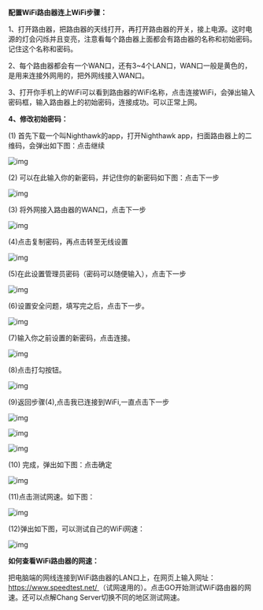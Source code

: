 **配置WiFi路由器连上WiFi步骤：**

1、打开路由器，把路由器的天线打开，再打开路由器的开关，接上电源。这时电源的灯会闪烁并且变亮，注意看每个路由器上面都会有路由器的名称和初始密码。记住这个名称和密码。

2、每个路由器都会有一个WAN口，还有3~4个LAN口，WAN口一般是黄色的，是用来连接外网用的，把外网线接入WAN口。

3、打开你手机上的WiFi可以看到路由器的WiFi名称，点击连接WiFi，会弹出输入密码框，输入路由器上的初始密码，连接成功。可以正常上网。

**4、修改初始密码：**

(1) 首先下载一个叫Nighthawk的app，打开Nighthawk app，扫面路由器上的二维码，会弹出如下图：点击继续

![img](C:\Users\linkease\Desktop\运营\doc\aa.assets\wps8097.tmp.png) 



(2) 可以在此输入你的新密码，并记住你的新密码如下图：点击下一步

![img](C:\Users\linkease\Desktop\运营\doc\aa.assets\wps8098.tmp.png) 



(3) 将外网接入路由器的WAN口，点击下一步

![img](C:\Users\linkease\Desktop\运营\doc\aa.assets\wps8099.tmp.png) 



(4)点击复制密码，再点击转至无线设置

![img](C:\Users\linkease\Desktop\运营\doc\aa.assets\wps809A.tmp.png) 



(5)在此设置管理员密码（密码可以随便输入），点击下一步

![img](C:\Users\linkease\Desktop\运营\doc\aa.assets\wps809B.tmp.png) 



(6)设置安全问题，填写完之后，点击下一步。

![img](C:\Users\linkease\Desktop\运营\doc\aa.assets\wps809C.tmp.png) 



(7)输入你之前设置的新密码，点击连接。

![img](C:\Users\linkease\Desktop\运营\doc\aa.assets\wps809D.tmp.png) 



(8)点击打勾按钮。

![img](C:\Users\linkease\Desktop\运营\doc\aa.assets\wps80AE.tmp.png) 



(9)返回步骤(4),点击我已连接到WiFi,一直点击下一步

![img](C:\Users\linkease\Desktop\运营\doc\aa.assets\wps80AF.tmp.png) 

![img](C:\Users\linkease\Desktop\运营\doc\aa.assets\wps80B0.tmp.png) 

 

![img](C:\Users\linkease\Desktop\运营\doc\aa.assets\wps80B1.tmp.png) 



(10) 完成，弹出如下图：点击确定

![img](C:\Users\linkease\Desktop\运营\doc\aa.assets\wps80C1.tmp.png) 



(11)点击测试网速。如下图：

![img](C:\Users\linkease\Desktop\运营\doc\aa.assets\wps80D2.tmp.png) 



 (12)弹出如下图，可以测试自己的WiFi网速：

![img](C:\Users\linkease\Desktop\运营\doc\aa.assets\wps80D3.tmp.png) 



**如何查看WiFi路由器的网速：**

把电脑端的网线连接到WiFi路由器的LAN口上，在网页上输入网址：[https://www.speedtest.net/ ](https://www.speedtest.net/（测)（试网速用的）。点击GO开始测试WiFi路由器的网速。还可以点解Chang Server切换不同的地区测试网速。



